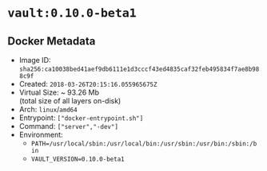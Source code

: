 # `vault:0.10.0-beta1`

## Docker Metadata

- Image ID: `sha256:ca10038bed41aef9db6111e1d3cccf43ed4835caf32feb495834f7ae8b988c9f`
- Created: `2018-03-26T20:15:16.055965675Z`
- Virtual Size: ~ 93.26 Mb  
  (total size of all layers on-disk)
- Arch: `linux`/`amd64`
- Entrypoint: `["docker-entrypoint.sh"]`
- Command: `["server","-dev"]`
- Environment:
  - `PATH=/usr/local/sbin:/usr/local/bin:/usr/sbin:/usr/bin:/sbin:/bin`
  - `VAULT_VERSION=0.10.0-beta1`
